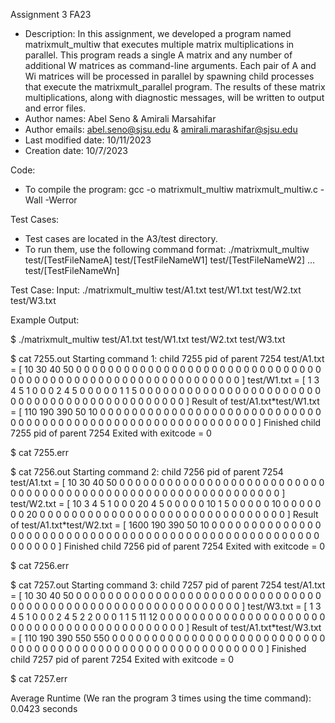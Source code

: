 Assignment 3 FA23

* Description: In this assignment, we developed a program named matrixmult_multiw that executes multiple matrix multiplications in parallel. This program reads a single A matrix and any number of additional W matrices as command-line arguments. Each pair of A and Wi matrices will be processed in parallel by spawning child processes that execute the matrixmult_parallel program. The results of these matrix multiplications, along with diagnostic messages, will be written to output and error files.
* Author names: Abel Seno & Amirali Marsahifar
* Author emails: abel.seno@sjsu.edu & amirali.marashifar@sjsu.edu
* Last modified date: 10/11/2023
* Creation date: 10/7/2023

Code:

* To compile the program: gcc -o matrixmult_multiw matrixmult_multiw.c -Wall -Werror

Test Cases:

* Test cases are located in the A3/test directory.
* To run them, use the following command format: 
	./matrixmult_multiw test/[TestFileNameA] test/[TestFileNameW1] test/[TestFileNameW2] ... test/[TestFileNameWn]

Test Case:
Input: ./matrixmult_multiw test/A1.txt test/W1.txt test/W2.txt test/W3.txt

Example Output:

$ ./matrixmult_multiw test/A1.txt test/W1.txt test/W2.txt test/W3.txt

$ cat 7255.out
Starting command 1: child 7255 pid of parent 7254
test/A1.txt = [
10 30 40 50 0 0 0 0 
0 0 0 0 0 0 0 0 
0 0 0 0 0 0 0 0 
0 0 0 0 0 0 0 0 
0 0 0 0 0 0 0 0 
0 0 0 0 0 0 0 0 
0 0 0 0 0 0 0 0 
0 0 0 0 0 0 0 0 
]
test/W1.txt = [
1 3 4 5 1 0 0 0 
2 4 5 0 0 0 0 0 
1 1 5 0 0 0 0 0 
0 0 0 0 0 0 0 0 
0 0 0 0 0 0 0 0 
0 0 0 0 0 0 0 0 
0 0 0 0 0 0 0 0 
0 0 0 0 0 0 0 0 
]
Result of test/A1.txt*test/W1.txt = [
110 190 390 50 10 0 0 0 
0 0 0 0 0 0 0 0 
0 0 0 0 0 0 0 0 
0 0 0 0 0 0 0 0 
0 0 0 0 0 0 0 0 
0 0 0 0 0 0 0 0 
0 0 0 0 0 0 0 0 
0 0 0 0 0 0 0 0 
]
Finished child 7255 pid of parent 7254
Exited with exitcode = 0

$ cat 7255.err

$ cat 7256.out
Starting command 2: child 7256 pid of parent 7254
test/A1.txt = [
10 30 40 50 0 0 0 0 
0 0 0 0 0 0 0 0 
0 0 0 0 0 0 0 0 
0 0 0 0 0 0 0 0 
0 0 0 0 0 0 0 0 
0 0 0 0 0 0 0 0 
0 0 0 0 0 0 0 0 
0 0 0 0 0 0 0 0 
]
test/W2.txt = [
10 3 4 5 1 0 0 0 
20 4 5 0 0 0 0 0 
10 1 5 0 0 0 0 0 
10 0 0 0 0 0 0 0 
20 0 0 0 0 0 0 0 
0 0 0 0 0 0 0 0 
0 0 0 0 0 0 0 0 
0 0 0 0 0 0 0 0 
]
Result of test/A1.txt*test/W2.txt = [
1600 190 390 50 10 0 0 0 
0 0 0 0 0 0 0 0 
0 0 0 0 0 0 0 0 
0 0 0 0 0 0 0 0 
0 0 0 0 0 0 0 0 
0 0 0 0 0 0 0 0 
0 0 0 0 0 0 0 0 
0 0 0 0 0 0 0 0 
]
Finished child 7256 pid of parent 7254
Exited with exitcode = 0

$ cat 7256.err

$ cat 7257.out
Starting command 3: child 7257 pid of parent 7254
test/A1.txt = [
10 30 40 50 0 0 0 0 
0 0 0 0 0 0 0 0 
0 0 0 0 0 0 0 0 
0 0 0 0 0 0 0 0 
0 0 0 0 0 0 0 0 
0 0 0 0 0 0 0 0 
0 0 0 0 0 0 0 0 
0 0 0 0 0 0 0 0 
]
test/W3.txt = [
1 3 4 5 1 0 0 0 
2 4 5 2 2 0 0 0 
1 1 5 11 12 0 0 0 
0 0 0 0 0 0 0 0 
0 0 0 0 0 0 0 0 
0 0 0 0 0 0 0 0 
0 0 0 0 0 0 0 0 
0 0 0 0 0 0 0 0 
]
Result of test/A1.txt*test/W3.txt = [
110 190 390 550 550 0 0 0 
0 0 0 0 0 0 0 0 
0 0 0 0 0 0 0 0 
0 0 0 0 0 0 0 0 
0 0 0 0 0 0 0 0 
0 0 0 0 0 0 0 0 
0 0 0 0 0 0 0 0 
0 0 0 0 0 0 0 0 
]
Finished child 7257 pid of parent 7254
Exited with exitcode = 0

$ cat 7257.err

Average Runtime (We ran the program 3 times using the time command): 0.0423 seconds
